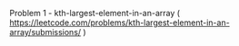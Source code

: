 Problem 1 - kth-largest-element-in-an-array ( https://leetcode.com/problems/kth-largest-element-in-an-array/submissions/ )